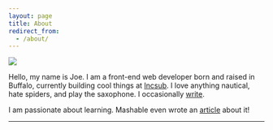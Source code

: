 ```yaml
---
layout: page
title: About
redirect_from:
  - /about/
---
```


<img src="{{ site.baseurl }}/assets/img/real-money-bw.jpg">

Hello, my name is Joe. I am a front-end web developer born and raised in Buffalo, currently building cool things at [Incsub](http://incsub.com). I love anything nautical, hate spiders, and play the saxophone. I occasionally [write](/archive).

I am passionate about learning. Mashable even wrote an [article](http://mashable.com/2015/01/11/teach-yourself-programming/) about it!

-----
